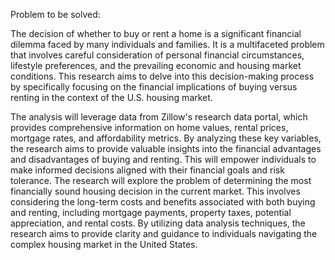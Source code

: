 Problem to be solved:

The decision of whether to buy or rent a home is a significant financial dilemma faced by many individuals and families. It is a multifaceted problem that involves careful consideration of personal financial circumstances, lifestyle preferences, and the prevailing economic and housing market conditions.  This research aims to delve into this decision-making process by specifically focusing on the financial implications of buying versus renting in the context of the U.S. housing market.    

The analysis will leverage data from Zillow's research data portal, which provides comprehensive information on home values, rental prices, mortgage rates, and affordability metrics. By analyzing these key variables, the research aims to provide valuable insights into the financial advantages and disadvantages of buying and renting. This will empower individuals to make informed decisions aligned with their financial goals and risk tolerance. The research will explore the problem of determining the most financially sound housing decision in the current market. This involves considering the long-term costs and benefits associated with both buying and renting, including mortgage payments, property taxes, potential appreciation, and rental costs. By utilizing data analysis techniques, the research aims to provide clarity and guidance to individuals navigating the complex housing market in the United States. 
